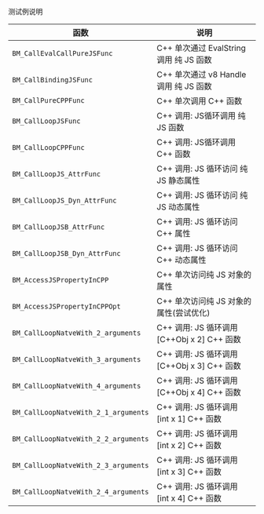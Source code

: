 
测试例说明

| 函数 | 说明 | 
|-------|------|
| `BM_CallEvalCallPureJSFunc` | C++ 单次通过 EvalString 调用 纯 JS 函数 |
| `BM_CallBindingJSFunc` | C++ 单次通过 v8 Handle 调用 纯 JS 函数 |
| `BM_CallPureCPPFunc` |C++ 单次调用 C++ 函数 |
| `BM_CallLoopJSFunc` |  C++ 调用: JS循环调用 纯 JS 函数|
| `BM_CallLoopCPPFunc` | C++ 调用: JS循环调用 C++ 函数|
| `BM_CallLoopJS_AttrFunc` |  C++ 调用: JS 循环访问 纯JS 静态属性|
| `BM_CallLoopJS_Dyn_AttrFunc` |C++ 调用: JS 循环访问 纯JS 动态属性 |
| `BM_CallLoopJSB_AttrFunc` | C++ 调用: JS 循环访问 C++ 属性|
| `BM_CallLoopJSB_Dyn_AttrFunc` | C++ 调用: JS 循环访问 C++ 动态属性|
| `BM_AccessJSPropertyInCPP` | C++ 单次访问纯 JS 对象的属性|
| `BM_AccessJSPropertyInCPPOpt` |C++ 单次访问纯 JS 对象的属性(尝试优化) |
| `BM_CallLoopNatveWith_2_arguments` | C++ 调用: JS 循环调用 [C++Obj x 2] C++ 函数|
| `BM_CallLoopNatveWith_3_arguments` |C++ 调用: JS 循环调用 [C++Obj x 3] C++ 函数 |
| `BM_CallLoopNatveWith_4_arguments` | C++ 调用: JS 循环调用 [C++Obj x 4] C++ 函数 |
| `BM_CallLoopNatveWith_2_1_arguments` |C++ 调用: JS 循环调用 [int x 1] C++ 函数 |
| `BM_CallLoopNatveWith_2_2_arguments` |C++ 调用: JS 循环调用 [int x 2] C++ 函数 |
| `BM_CallLoopNatveWith_2_3_arguments` | C++ 调用: JS 循环调用 [int x 3] C++ 函数 |
| `BM_CallLoopNatveWith_2_4_arguments` | C++ 调用: JS 循环调用 [int x 4] C++ 函数|
